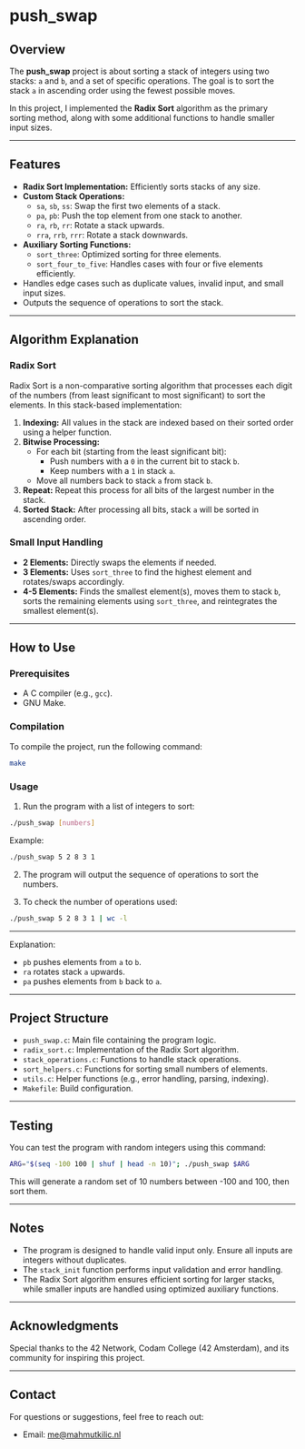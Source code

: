 # push_swap

## Overview
The **push_swap** project is about sorting a stack of integers using two stacks: `a` and `b`, and a set of specific operations. The goal is to sort the stack `a` in ascending order using the fewest possible moves.

In this project, I implemented the **Radix Sort** algorithm as the primary sorting method, along with some additional functions to handle smaller input sizes.

---

## Features
- **Radix Sort Implementation:** Efficiently sorts stacks of any size.
- **Custom Stack Operations:**
  - `sa`, `sb`, `ss`: Swap the first two elements of a stack.
  - `pa`, `pb`: Push the top element from one stack to another.
  - `ra`, `rb`, `rr`: Rotate a stack upwards.
  - `rra`, `rrb`, `rrr`: Rotate a stack downwards.
- **Auxiliary Sorting Functions:**
  - `sort_three`: Optimized sorting for three elements.
  - `sort_four_to_five`: Handles cases with four or five elements efficiently.
- Handles edge cases such as duplicate values, invalid input, and small input sizes.
- Outputs the sequence of operations to sort the stack.

---

## Algorithm Explanation
### **Radix Sort**
Radix Sort is a non-comparative sorting algorithm that processes each digit of the numbers (from least significant to most significant) to sort the elements. In this stack-based implementation:

1. **Indexing:** All values in the stack are indexed based on their sorted order using a helper function.
2. **Bitwise Processing:**
   - For each bit (starting from the least significant bit):
     - Push numbers with a `0` in the current bit to stack `b`.
     - Keep numbers with a `1` in stack `a`.
   - Move all numbers back to stack `a` from stack `b`.
3. **Repeat:** Repeat this process for all bits of the largest number in the stack.
4. **Sorted Stack:** After processing all bits, stack `a` will be sorted in ascending order.

### **Small Input Handling**
- **2 Elements:** Directly swaps the elements if needed.
- **3 Elements:** Uses `sort_three` to find the highest element and rotates/swaps accordingly.
- **4-5 Elements:** Finds the smallest element(s), moves them to stack `b`, sorts the remaining elements using `sort_three`, and reintegrates the smallest element(s).

---

## How to Use
### Prerequisites
- A C compiler (e.g., `gcc`).
- GNU Make.

### Compilation
To compile the project, run the following command:
```bash
make
```

### Usage
1. Run the program with a list of integers to sort:
```bash
./push_swap [numbers]
```
Example:
```bash
./push_swap 5 2 8 3 1
```

2. The program will output the sequence of operations to sort the numbers.

3. To check the number of operations used:
```bash
./push_swap 5 2 8 3 1 | wc -l
```

---

Explanation:
- `pb` pushes elements from `a` to `b`.
- `ra` rotates stack `a` upwards.
- `pa` pushes elements from `b` back to `a`.

---

## Project Structure
- `push_swap.c`: Main file containing the program logic.
- `radix_sort.c`: Implementation of the Radix Sort algorithm.
- `stack_operations.c`: Functions to handle stack operations.
- `sort_helpers.c`: Functions for sorting small numbers of elements.
- `utils.c`: Helper functions (e.g., error handling, parsing, indexing).
- `Makefile`: Build configuration.

---

## Testing
You can test the program with random integers using this command:
```bash
ARG="$(seq -100 100 | shuf | head -n 10)"; ./push_swap $ARG
```
This will generate a random set of 10 numbers between -100 and 100, then sort them.

---

## Notes
- The program is designed to handle valid input only. Ensure all inputs are integers without duplicates.
- The `stack_init` function performs input validation and error handling.
- The Radix Sort algorithm ensures efficient sorting for larger stacks, while smaller inputs are handled using optimized auxiliary functions.

---

## Acknowledgments
Special thanks to the 42 Network, Codam College (42 Amsterdam), and its community for inspiring this project.

---

## Contact
For questions or suggestions, feel free to reach out:
- Email: me@mahmutkilic.nl
